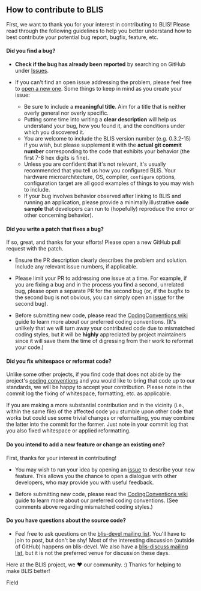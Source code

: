 ## How to contribute to BLIS

First, we want to thank you for your interest in contributing to BLIS! Please read through the following guidelines to help you better understand how to best contribute your potential bug report, bugfix, feature, etc.

#### **Did you find a bug?**

* **Check if the bug has already been reported** by searching on GitHub under [Issues](https://github.com/flame/blis/issues).

* If you can't find an open issue addressing the problem, please feel free to [open a new one](https://github.com/flame/blis/issues/new). Some things to keep in mind as you create your issue:
   * Be sure to include a **meaningful title**. Aim for a title that is neither overly general nor overly specific.
   * Putting some time into writing a **clear description** will help us understand your bug, how you found it, and the conditions under which you discovered it.
   * You are welcome to include the BLIS version number (e.g. 0.3.2-15) if you wish, but please supplement it with the **actual git commit number** corresponding to the code that exhibits your behavior (the first 7-8 hex digits is fine).
   * Unless you are confident that it's not relevant, it's usually recommended that you tell us how you configured BLIS. Your hardware microarchitecture, OS, compiler, `configure` options, configuration target are all good examples of things to you may wish to include.
   * If your bug involves behavior observed after linking to BLIS and running an application, please provide a minimally illustrative **code sample** that developers can run to (hopefully) reproduce the error or other concerning behavior).

#### **Did you write a patch that fixes a bug?**

If so, great, and thanks for your efforts! Please open a new GitHub pull request with the patch.

* Ensure the PR description clearly describes the problem and solution. Include any relevant issue numbers, if applicable.

* Please limit your PR to addressing one issue at a time. For example, if you are fixing a bug and in the process you find a second, unrelated bug, please open a separate PR for the second bug (or, if the bugfix to the second bug is not obvious, you can simply open an [issue](https://github.com/flame/blis/issues/new) for the second bug).

* Before submitting new code, please read the [CodingConventions wiki](https://github.com/flame/blis/wiki/CodingConventions) guide to learn more about our preferred coding conventions. (It's unlikely that we will turn away your contributed code due to mismatched coding styles, but it will be **highly** appreciated by project maintainers since it will save them the time of digressing from their work to reformat your code.)

#### **Did you fix whitespace or reformat code?**

Unlike some other projects, if you find code that does not abide by the project's [coding conventions](https://github.com/flame/blis/wiki/CodingConventions) and you would like to bring that code up to our standards, we will be happy to accept your contribution. Please note in the commit log the fixing of whitespace, formatting, etc. as applicable.

If you are making a more substantial contribution and in the vicinity (i.e., within the same file) of the affected code you stumble upon other code that works but could use some trivial changes or reformatting, you may combine the latter into the commit for the former. Just note in your commit log that you also fixed whitespace or applied reformatting.

#### **Do you intend to add a new feature or change an existing one?**

First, thanks for your interest in contributing! 

* You may wish to run your idea by opening an [issue](https://github.com/flame/blis/issues/new) to describe your new feature. This allows you the chance to open a dialogue with other developers, who may provide you with useful feedback.

* Before submitting new code, please read the [CodingConventions wiki](https://github.com/flame/blis/wiki/CodingConventions) guide to learn more about our preferred coding conventions. (See comments above regarding mismatched coding styles.)

#### **Do you have questions about the source code?**

* Feel free to ask questions on the [blis-devel mailing list](https://groups.google.com/d/forum/blis-devel). You'll have to join to post, but don't be shy! Most of the interesting discussion (outside of GitHub) happens on blis-devel. We also have a [blis-discuss mailing list](https://groups.google.com/d/forum/blis-discuss), but it is not the preferred venue for discussion these days.

Here at the BLIS project, we :heart: our community. :) Thanks for helping to make BLIS better!

Field

